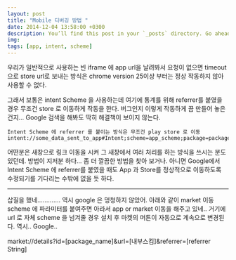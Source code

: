 ```yaml
---
layout: post
title: "Mobile 디버깅 방법 "
date: 2014-12-04 13:58:00 +0300
description: You’ll find this post in your `_posts` directory. Go ahead and edit it and re-build the site to see your changes. # Add post description (optional)
img:  
tags: [app, intent, scheme]
---
```


우리가 일반적으로 사용하는 빈 iframe 에 app url을 날려봐서 요청이 없으면 timeout 으로 store url로 보내는 방식은
chrome version 25이상 부터는 정상 작동하지 않아 사용할 수 없다.

그래서 보통은 intent Scheme 을 사용하는데
여기에 통계를 위해 referrer를 붙였을 경우 무조건 store 로 이동하게 작동을 한다.
버그인지 이렇게 작동하게 끔 만들어 놓은건지...
Google 검색을 해봐도 딱히 해결책이 보이지 않는다.

```
Intent Scheme 에 referrer 를 붙이는 방식은 무조건 play store 로 이동
intent://some_data_sent_to_app#Intent;scheme=app_scheme;package=package_name&referrer=referrer_string;end
```

어떤분은 새창으로 링크 이동을 시켜 그 새창에서 여러 처리를 하는 방식을 쓰시는 분도 있던데.
방법이 지저분 하다...
좀 더 깔끔한 방법을 찾아 보거나. 아니면 Google에서 Intent Scheme 에 referrer를 붙였을 때도
App 과 Store를 정상적으로 이동하도록 수정되기를 기다리는 수밖에 없을 듯 하다.
 
-----------------------------------------------------------------------
삽질을 했네.............
역시 google 은 멍청하지 않았어.
아래와 같이 market 이동 scheme 에 파라미터를 붙여주면
아라서 app or market 이동을 해주고 있네..
거기에 url 로 자체 scheme 을 넘겨줄 경우 설치 후 마켓의 머튼이 자동으로 계속으로 변경된다.
역시.. Google..

market://details?id=[package_name]&url=[내부스킴]&referrer=[referrer String]